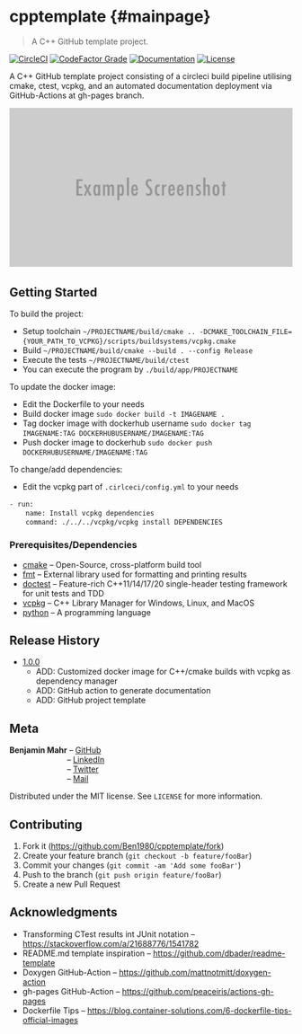 # cpptemplate {#mainpage}
> A C++ GitHub template project.

[![CircleCI][circleci-badge]][circleci-url]
[![CodeFactor Grade][codefactor-badge]][codefactor-url]
[![Documentation][documentation-badge]][documentation-url]
[![License][license-badge]][license-url]

A C++ GitHub template project consisting of a circleci build pipeline utilising cmake, ctest, vcpkg, and an automated documentation deployment via GitHub-Actions at gh-pages branch.

![](images/header.png)

## Getting Started

To build the project:
- Setup toolchain `~/PROJECTNAME/build/cmake .. -DCMAKE_TOOLCHAIN_FILE={YOUR_PATH_TO_VCPKG}/scripts/buildsystems/vcpkg.cmake`
- Build `~/PROJECTNAME/build/cmake --build . --config Release`
- Execute the tests `~/PROJECTNAME/build/ctest`
- You can execute the program by `./build/app/PROJECTNAME`

To update the docker image:
- Edit the Dockerfile to your needs
- Build docker image `sudo docker build -t IMAGENAME .`
- Tag docker image with dockerhub username `sudo docker tag IMAGENAME:TAG DOCKERHUBUSERNAME/IMAGENAME:TAG`
- Push docker image to dockerhub `sudo docker push DOCKERHUBUSERNAME/IMAGENAME:TAG`

To change/add dependencies:
- Edit the vcpkg part of `.cirlceci/config.yml` to your needs
```
- run:
    name: Install vcpkg dependencies
    command: ./../../vcpkg/vcpkg install DEPENDENCIES
```

### Prerequisites/Dependencies

- [cmake][cmake-url] – Open-Source, cross-platform build tool
- [fmt][fmt-url] – External library used for formatting and printing results
- [doctest][doctest-url] – Feature-rich C++11/14/17/20 single-header testing framework for unit tests and TDD
- [vcpkg][vcpkg-url] – C++ Library Manager for Windows, Linux, and MacOS
- [python][python-url] – A programming language

## Release History

* [1.0.0][v1.0.0]
    * ADD: Customized docker image for C++/cmake builds with vcpkg as dependency manager
    * ADD: GitHub action to generate documentation
    * ADD: GitHub project template

## Meta

**Benjamin Mahr** – [GitHub][rep-url]  
&nbsp;&nbsp;&nbsp;&nbsp;&nbsp;&nbsp;&nbsp;&nbsp;&nbsp;&nbsp;&nbsp;&nbsp;&nbsp;&nbsp;&nbsp;&nbsp;&nbsp;&nbsp;&nbsp;&nbsp;&nbsp;&nbsp;&nbsp;&nbsp;&nbsp;&nbsp;– [LinkedIn][linkedin-url]  
&nbsp;&nbsp;&nbsp;&nbsp;&nbsp;&nbsp;&nbsp;&nbsp;&nbsp;&nbsp;&nbsp;&nbsp;&nbsp;&nbsp;&nbsp;&nbsp;&nbsp;&nbsp;&nbsp;&nbsp;&nbsp;&nbsp;&nbsp;&nbsp;&nbsp;&nbsp;– [Twitter][twitter-url]  
&nbsp;&nbsp;&nbsp;&nbsp;&nbsp;&nbsp;&nbsp;&nbsp;&nbsp;&nbsp;&nbsp;&nbsp;&nbsp;&nbsp;&nbsp;&nbsp;&nbsp;&nbsp;&nbsp;&nbsp;&nbsp;&nbsp;&nbsp;&nbsp;&nbsp;&nbsp;– [Mail][mail]

Distributed under the MIT license. See ``LICENSE`` for more information.

## Contributing

1. Fork it (<https://github.com/Ben1980/cpptemplate/fork>)
2. Create your feature branch (`git checkout -b feature/fooBar`)
3. Commit your changes (`git commit -am 'Add some fooBar'`)
4. Push to the branch (`git push origin feature/fooBar`)
5. Create a new Pull Request

## Acknowledgments

- Transforming CTest results int JUnit notation – https://stackoverflow.com/a/21688776/1541782
- README.md template inspiration – https://github.com/dbader/readme-template
- Doxygen GitHub-Action – https://github.com/mattnotmitt/doxygen-action
- gh-pages GitHub-Action – https://github.com/peaceiris/actions-gh-pages
- Dockerfile Tips – https://blog.container-solutions.com/6-dockerfile-tips-official-images

[circleci-url]: https://circleci.com/gh/Ben1980/cpptemplate
[codefactor-url]: https://www.codefactor.io/repository/github/ben1980/cpptemplate
[documentation-url]: https://ben1980.github.io/cpptemplate/
[license-url]: https://github.com/Ben1980/cpptemplate/blob/master/LICENSE
[circleci-badge]: https://img.shields.io/circleci/build/gh/Ben1980/cpptemplate
[codefactor-badge]: https://img.shields.io/codefactor/grade/github/ben1980/cpptemplate
[documentation-badge]: https://img.shields.io/github/workflow/status/Ben1980/cpptemplate/Documentation?label=Documentation
[license-badge]: https://img.shields.io/github/license/Ben1980/cpptemplate
[cmake-url]: https://cmake.org/
[fmt-url]: https://fmt.dev/latest/index.html
[doctest-url]: https://github.com/onqtam/doctest
[rep-url]: https://github.com/Ben1980
[linkedin-url]: https://www.linkedin.com/in/benjamin-mahr-728a1639/
[twitter-url]: https://twitter.com/BenMahr
[mail]: ben.amhr@gmail.com
[vcpkg-url]: https://github.com/microsoft/vcpkg
[python-url]: https://www.python.org/

[v1.0.0]: https://github.com/Ben1980/cpptemplate/releases/tag/v1.0.0
